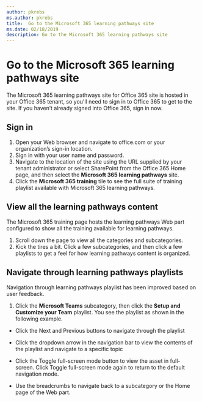 ```yaml
---
author: pkrebs
ms.author: pkrebs
title:  Go to the Microsoft 365 learning pathways site
ms.date: 02/18/2019
description: Go to the Microsoft 365 learning pathways site
---
```


# Go to the Microsoft 365 learning pathways site

The Microsoft 365 learning pathways site for Office 365 site is hosted in your Office 365 tenant, so you'll need to sign in to Office 365 to get to the site. If you haven’t already signed into Office 365, sign in now. 

## Sign in  

1.	Open your Web browser and navigate to office.com or your organization’s sign-in location. 
2.	Sign in with your user name and password.
3. 	Navigate to the location of the site using the URL supplied by your tenant administrator or 
select SharePoint from the Office 365 Home page, and then select the **Microsoft 365 learning pathways** site. 
5. Click the **Microsoft 365 training** tile to see the full suite of training playlist available with Microsoft 365 learning pathways. 

## View all the learning pathways content
The Microsoft 365 training page hosts the learning pathways Web part configured to show all the training available for learning pathways. 

1. Scroll down the page to view all the categories and subcategories.
2. Kick the tires a bit. Click a few subcategories, and then click a few playlists to get a feel for how learning pathways content is organized. 

## Navigate through learning pathways playlists
Navigation through learning pathways playlist has been improved based on user feedback. 

1. Click the **Microsoft Teams** subcategory, then click the **Setup and Customize your Team** playlist. You see the playlist as shown in the following example.

- Click the Next and Previous buttons to navigate through the playlist
- Click the dropdown arrow in the navigation bar to view the contents of the playlist and navigate to a specific topic
- Click the Toggle full-screen mode button to view the asset in full-screen. Click Toggle full-screen mode again to return to the default navigation mode.

- Use the breadcrumbs to navigate back to a subcategory or the Home page of the Web part.  

